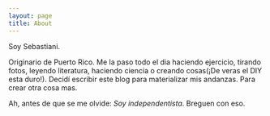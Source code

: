 ```yaml
---
layout: page
title: About
---
```


Soy Sebastiani.

Originario de Puerto Rico. Me la paso todo el dia haciendo ejercicio, tirando fotos, leyendo literatura, haciendo ciencia o creando cosas(¡De veras el DIY esta duro!). Decidí escribir este blog para materializar mis andanzas. Para crear otra cosa mas. 

Ah, antes de que se me olvide: _Soy independentista_. Breguen con eso.